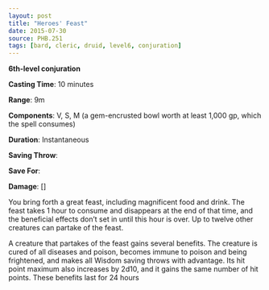 ```yaml
---
layout: post
title: "Heroes' Feast"
date: 2015-07-30
source: PHB.251
tags: [bard, cleric, druid, level6, conjuration]
---
```


**6th-level conjuration**

**Casting Time**: 10 minutes

**Range**: 9m

**Components**: V, S, M (a gem-encrusted bowl worth at least 1,000 gp, which the spell consumes)

**Duration**: Instantaneous

**Saving Throw**:

**Save For**:

**Damage**: []

You bring forth a great feast, including magnificent food and drink. The feast takes 1 hour to consume and disappears at the end of that time, and the beneficial effects don’t set in until this hour is over. Up to twelve other creatures can partake of the feast.

A creature that partakes of the feast gains several benefits. The creature is cured of all diseases and poison, becomes immune to poison and being frightened, and makes all Wisdom saving throws with advantage. Its hit point maximum also increases by 2d10, and it gains the same number of hit points. These benefits last for 24 hours
